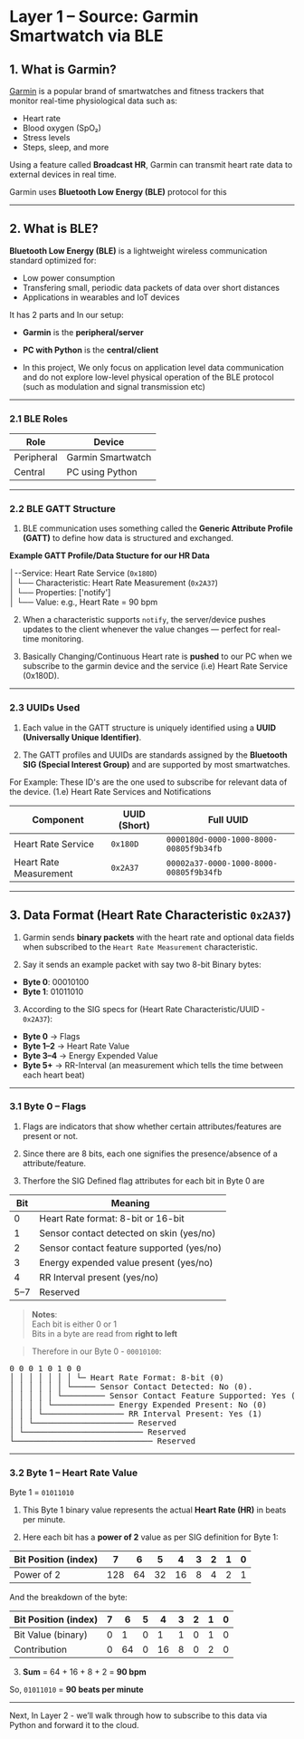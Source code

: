 # Layer 1 – Source: Garmin Smartwatch via BLE

## 1. What is Garmin?

[Garmin](https://www.garmin.com/) is a popular brand of smartwatches and fitness trackers that monitor real-time physiological data such as:

- Heart rate  
- Blood oxygen (SpO₂)  
- Stress levels  
- Steps, sleep, and more  

Using a feature called **Broadcast HR**, Garmin can transmit heart rate data to external devices in real time.

Garmin uses **Bluetooth Low Energy (BLE)** protocol for this

---

## 2. What is BLE?

**Bluetooth Low Energy (BLE)** is a lightweight wireless communication standard optimized for:

- Low power consumption  
- Transfering small, periodic data packets of data over short distances
- Applications in wearables and IoT devices   

It has 2 parts and In our setup:

- **Garmin** is the **peripheral/server**
- **PC with Python** is the **central/client**

- In this project, We only focus on application level data communication and do not explore low-level physical operation of the BLE protocol (such as modulation and signal transmission etc)

---

### 2.1 BLE Roles

| Role       | Device                   |
|------------|--------------------------|
| Peripheral | Garmin Smartwatch        |
| Central    | PC using Python          |

---

### 2.2 BLE GATT Structure

1) BLE communication uses something called the **Generic Attribute Profile (GATT)** to define how data is structured and exchanged.

**Example GATT Profile/Data Stucture for our HR Data**
 
│--Service: Heart Rate Service (`0x180D`)  
│   └── Characteristic: Heart Rate Measurement (`0x2A37`)  
│       └── Properties: ['notify']  
│           └── Value: e.g., Heart Rate = 90 bpm

2) When a characteristic supports `notify`, the server/device pushes updates to the client whenever the value changes — perfect for real-time monitoring.
   
3) Basically Changing/Continuous Heart rate is **pushed** to our PC when we subscribe to the garmin device and the service (i.e) Heart Rate Service (0x180D).

---

### 2.3 UUIDs Used

1) Each value in the GATT structure is uniquely identified using a **UUID (Universally Unique Identifier)**. 

2) The GATT profiles and UUIDs are standards assigned by the **Bluetooth SIG (Special Interest Group)** and are supported by most smartwatches.

For Example: These ID's are the one used to subscribe for relevant data of the device. (1.e) Heart Rate Services and Notifications

| Component              | UUID (Short) | Full UUID                                      |
|------------------------|--------------|------------------------------------------------|
| Heart Rate Service     | `0x180D`     | `0000180d-0000-1000-8000-00805f9b34fb`         |
| Heart Rate Measurement | `0x2A37`     | `00002a37-0000-1000-8000-00805f9b34fb`         |

---

## 3. Data Format (Heart Rate Characteristic `0x2A37`)

1) Garmin sends **binary packets** with the heart rate and optional data fields when subscribed to the `Heart Rate Measurement` characteristic.

2) Say it sends an example packet with say two 8-bit Binary bytes:  

- **Byte 0**: 00010100
- **Byte 1**: 01011010

3) According to the SIG specs for (Heart Rate Characteristic/UUID - `0x2A37`):

- **Byte 0**   → Flags  
- **Byte 1–2** → Heart Rate Value  
- **Byte 3–4** → Energy Expended Value
- **Byte 5+**  → RR-Interval (an measurement which tells the time between each heart beat)

---

### 3.1 Byte 0 – Flags

1) Flags are indicators that show whether certain attributes/features are present or not.  

2) Since there are 8 bits, each one signifies the presence/absence of a attribute/feature.

3) Therfore the SIG Defined flag attributes for each bit in Byte 0 are

| Bit | Meaning                                             |
|-----|-----------------------------------------------------|
| 0   | Heart Rate format: 8-bit or 16-bit                  |
| 1   | Sensor contact detected on skin (yes/no)            |
| 2   | Sensor contact feature supported (yes/no)           |
| 3   | Energy expended value present (yes/no)              |
| 4   | RR Interval present (yes/no)                        |
| 5–7 | Reserved                                            |

> **Notes**:  
> Each bit is either 0 or 1  
> Bits in a byte are read from **right to left**

> Therefore in our Byte 0 - `00010100`:  

<pre>
0 0 0 1 0 1 0 0
│ │ │ │ │ │ │ └─ Heart Rate Format: 8-bit (0)
│ │ │ │ │ │ └───── Sensor Contact Detected: No (0).
│ │ │ │ │ └───────── Sensor Contact Feature Supported: Yes (1)
│ │ │ │ └───────────── Energy Expended Present: No (0)
│ │ │ └───────────────── RR Interval Present: Yes (1)
│ │ └───────────────────── Reserved
│ └───────────────────────── Reserved
└───────────────────────────── Reserved
</pre>

---

### 3.2 Byte 1 – Heart Rate Value

Byte 1 = `01011010`

1) This Byte 1 binary value represents the actual **Heart Rate (HR)** in beats per minute.

2) Here each bit has a **power of 2** value as per SIG definition for Byte 1:

| Bit Position (index) | 7   | 6  | 5  | 4  | 3  | 2  | 1  | 0  |
|----------------------|-----|----|----|----|----|----|----|----|
| Power of 2           | 128 | 64 | 32 | 16 | 8  | 4  | 2  | 1  |

And the breakdown of the byte:

| Bit Position (index) | 7 | 6  | 5 | 4  | 3 | 2 | 1 | 0 |
|----------------------|---|----|---|----|---|---|---|---|
| Bit Value (binary)   | 0 | 1  | 0 | 1  | 1 | 0 | 1 | 0 |
| Contribution         | 0 | 64 | 0 | 16 | 8 | 0 | 2 | 0 |

3) **Sum** = 64 + 16 + 8 + 2 = **90 bpm**

So, `01011010` = **90 beats per minute**

---

Next, In Layer 2 - we’ll walk through how to subscribe to this data via Python and forward it to the cloud.

